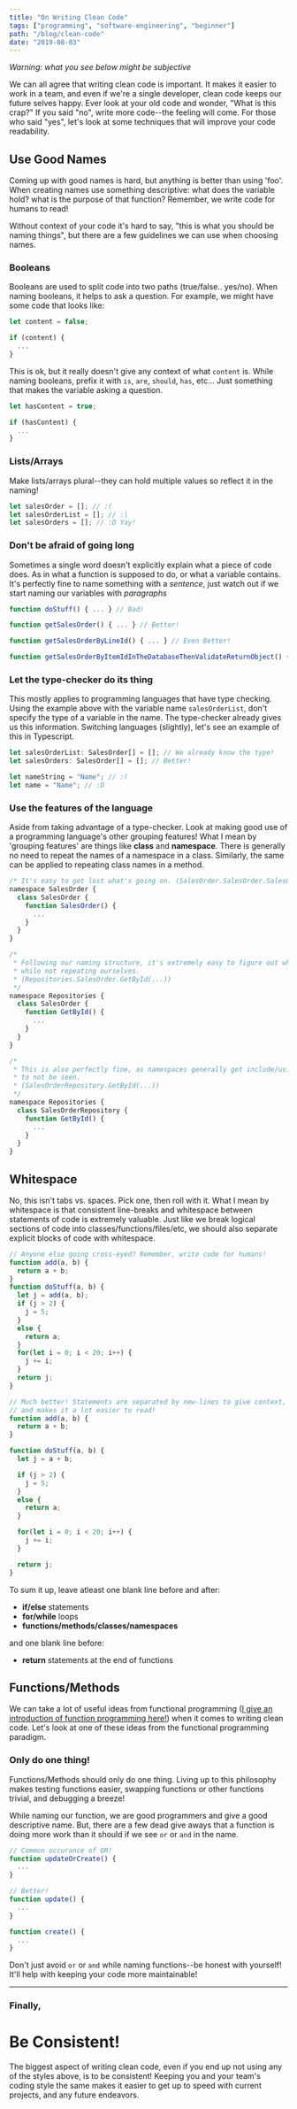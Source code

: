 ```yaml
---
title: "On Writing Clean Code"
tags: ["programming", "software-engineering", "beginner"]
path: "/blog/clean-code"
date: "2019-08-03"
---
```


*Warning: what you see below might be subjective*

We can all agree that writing clean code is important. It makes it easier to work in a team, and even if we're a single developer, clean code keeps our future selves happy. Ever look at your old code and wonder, "What is this crap?" If you said "no", write more code--the feeling will come. For those who said "yes", let's look at some techniques that will improve your code readability.

## Use Good Names

Coming up with good names is hard, but anything is better than using 'foo'. When creating names use something descriptive: what does the variable hold? what is the purpose of that function? Remember, we write code for humans to read!

Without context of your code it's hard to say, "this is what you should be naming things", but there are a few guidelines we can use when choosing names.


### Booleans

Booleans are used to split code into two paths (true/false.. yes/no). When naming booleans, it helps to ask a question. For example, we might have some code that looks like:

```js
let content = false;

if (content) {
  ...
}
```

This is ok, but it really doesn't give any context of what `content` is. While naming booleans, prefix it with `is`, `are`, `should`, `has`, etc... Just something that makes the variable asking a question.

```js
let hasContent = true;

if (hasContent) {
  ...
}
```

### Lists/Arrays

Make lists/arrays plural--they can hold multiple values so reflect it in the naming!

```js
let salesOrder = []; // :(
let salesOrderList = []; // :|
let salesOrders = []; // :D Yay!
```

### Don't be afraid of going long

Sometimes a single word doesn't explicitly explain what a piece of code does. As in what a function is supposed to do, or what a variable contains. It's perfectly fine to name something with a *sentence*, just watch out if we start naming our variables with *paragraphs*

```js
function doStuff() { ... } // Bad!

function getSalesOrder() { ... } // Better!

function getSalesOrderByLineId() { ... } // Even Better!

function getSalesOrderByItemIdInTheDatabaseThenValidateReturnObject() { ... } // What? Bad!
```

### Let the type-checker do its thing

This mostly applies to programming languages that have type checking. Using the example above with the variable name `salesOrderList`, don't specify the type of a variable in the name. The type-checker already gives us this information. Switching languages (slightly), let's see an example of this in Typescript.

```js
let salesOrderList: SalesOrder[] = []; // We already know the type!
let salesOrders: SalesOrder[] = []; // Better!

let nameString = "Name"; // :(
let name = "Name"; // :D
```

### Use the features of the language

Aside from taking advantage of a type-checker. Look at making good use of a programming language's other grouping features! What I mean by 'grouping features' are things like **class** and **namespace**. There is generally no need to repeat the names of a namespace in a class. Similarly, the same can be applied to repeating class names in a method.

```js
/* It's easy to get lost what's going on. (SalesOrder.SalesOrder.SalesOrder(...)) */
namespace SalesOrder {
  class SalesOrder {
    function SalesOrder() {
      ...
    }
  }
}

/* 
 * Following our naming structure, it's extremely easy to figure out what's going on 
 * while not repeating ourselves.
 * (Repositories.SalesOrder.GetById(...))
 */
namespace Repositories {
  class SalesOrder {
    function GetById() {
      ...
    }
  }
}

/* 
 * This is also perfectly fine, as namespaces generally get include/using/import 'd away 
 * to not be seen.
 * (SalesOrderRepository.GetById(...))
 */
namespace Repositories {
  class SalesOrderRepository {
    function GetById() {
      ...
    }
  }
}
```

## Whitespace

No, this isn't tabs vs. spaces. Pick one, then roll with it. What I mean by whitespace is that consistent line-breaks and whitespace between statements of code is extremely valuable. Just like we break logical sections of code into classes/functions/files/etc, we should also separate explicit blocks of code with whitespace. 

```js
// Anyone else going cross-eyed? Remember, write code for humans!
function add(a, b) {
  return a + b;
}
function doStuff(a, b) {
  let j = add(a, b);
  if (j > 2) {
    j = 5;
  }
  else {
    return a;
  }
  for(let i = 0; i < 20; i++) {
    j += i;
  }
  return j;
}
```

```js
// Much better! Statements are separated by new-lines to give context,
// and makes it a lot easier to read!
function add(a, b) {
  return a + b;
}

function doStuff(a, b) {
  let j = a + b;

  if (j > 2) {
    j = 5;
  }
  else {
    return a;
  }

  for(let i = 0; i < 20; i++) {
    j += i;
  }

  return j;
}
```

To sum it up, leave atleast one blank line before and after:
- **if/else** statements
- **for/while** loops
- **functions/methods/classes/namespaces**

and one blank line before:
- **return** statements at the end of functions

## Functions/Methods

We can take a lot of useful ideas from functional programming ([I give an introduction of function programming here!](https://www.dylanpaulus.com/2019-03-31-functional-programming/)) when it comes to writing clean code. Let's look at one of these ideas from the functional programming paradigm.

### Only do one thing!

Functions/Methods should only do one thing. Living up to this philosophy makes testing functions easier, swapping functions or other functions trivial, and debugging a breeze! 

While naming our function, we are good programmers and give a good descriptive name. But, there are a few dead give aways that a function is doing more work than it should if we see `or` or `and` in the name.

```js
// Common occurance of OR!
function updateOrCreate() {
  ...
}

// Better!
function update() {
  ...
}

function create() {
  ...
}
```

Don't just avoid `or` or `and` while naming functions--be honest with yourself! It'll help with keeping your code more maintainable!

-------------

### Finally,
# Be Consistent!

The biggest aspect of writing clean code, even if you end up not using any of the styles above, is to be consistent! Keeping you and your team's coding style the same makes it easier to get up to speed with current projects, and any future endeavors.